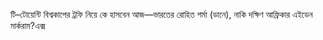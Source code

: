 টি–টোয়েন্টি বিশ্বকাপের ট্রফি নিয়ে কে হাসবেন আজ—ভারতের রোহিত শর্মা (ডানে), নাকি দক্ষিণ আফ্রিকার এইডেন মার্করাম?<span class="custom-gallery-image _3bj2K SZnJd">এক্স</span>
